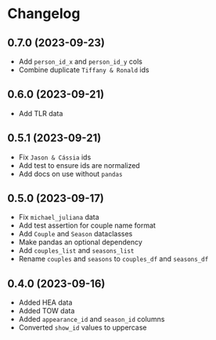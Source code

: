 # Changelog

## 0.7.0 (2023-09-23)

- Add `person_id_x` and `person_id_y` cols
- Combine duplicate `Tiffany & Ronald` ids

## 0.6.0 (2023-09-21)

- Add TLR data

## 0.5.1 (2023-09-21)

- Fix `Jason & Cássia` ids
- Add test to ensure ids are normalized
- Add docs on use without `pandas`

## 0.5.0 (2023-09-17)

- Fix `michael_juliana` data
- Add test assertion for couple name format
- Add `Couple` and `Season` dataclasses
- Make pandas an optional dependency
- Add `couples_list` and `seasons_list`
- Rename `couples` and `seasons` to `couples_df` and `seasons_df`

## 0.4.0 (2023-09-16)

- Added HEA data
- Added TOW data
- Added `appearance_id` and `season_id` columns
- Converted `show_id` values to uppercase
